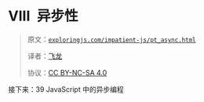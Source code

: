 # VIII 异步性

> 原文：[`exploringjs.com/impatient-js/pt_async.html`](https://exploringjs.com/impatient-js/pt_async.html)
> 
> 译者：[飞龙](https://github.com/wizardforcel)
> 
> 协议：[CC BY-NC-SA 4.0](https://creativecommons.org/licenses/by-nc-sa/4.0/)


接下来：39 JavaScript 中的异步编程
